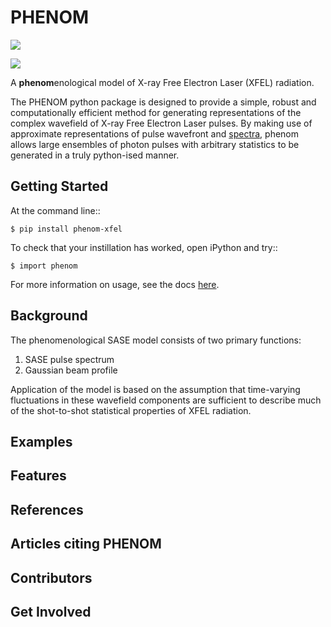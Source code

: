 # PHENOM 

[![](https://github.com/twguest/phenom/actions/workflows/testing.yml/badge.svg)]( https://github.com/twguest/phenom/actions/workflows/testing.yml)

[![](https://img.shields.io/pypi/v/phenom.svg)](https://pypi.python.org/pypi/phenom_xfel)


A **phenom**enological model of X-ray Free Electron Laser (XFEL) radiation.

The PHENOM python package is designed to provide a simple, robust and computationally efficient method for generating representations of the complex wavefield of X-ray Free Electron Laser pulses. By making use of approximate representations of pulse wavefront and [spectra](https://www.osapublishing.org/abstract.cfm?URI=ol-35-20-3441), phenom allows large ensembles of photon pulses with arbitrary statistics to be generated in a truly python-ised manner.

## Getting Started
At the command line::

    $ pip install phenom-xfel

To check that your instillation has worked, open iPython and try::

    $ import phenom
    
For more information on usage, see the docs [here](https://twguest.github.io/phenom).

## Background
The phenomenological SASE model consists of two primary functions:

1. SASE pulse spectrum
2. Gaussian beam profile

Application of the model is based on the assumption that time-varying fluctuations in these wavefield components are sufficient to describe much of the shot-to-shot statistical properties of XFEL radiation.

## Examples

## Features

## References

## Articles citing PHENOM

## Contributors

## Get Involved